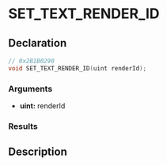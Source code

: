 # SET_TEXT_RENDER_ID

## Declaration
```cpp
// 0x2B1B0290
void SET_TEXT_RENDER_ID(uint renderId);
```

### Arguments
- **uint:** renderId

### Results

## Description
